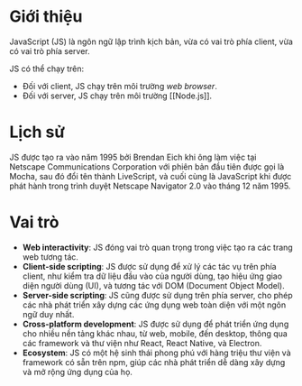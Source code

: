 
# Giới thiệu

JavaScript (JS) là ngôn ngữ lập trình kịch bản, vừa có vai trò phía client, vừa có vai trò phía server.

JS có thể chạy trên:
- Đối với client, JS chạy trên môi trường *web browser*.
- Đối với server, JS chạy trên môi trường [[Node.js]].

# Lịch sử

JS được tạo ra vào năm 1995 bởi Brendan Eich khi ông làm việc tại Netscape Communications Corporation với phiên bản đầu tiên được gọi là Mocha, sau đó đổi tên thành LiveScript, và cuối cùng là JavaScript khi được phát hành trong trình duyệt Netscape Navigator 2.0 vào tháng 12 năm 1995.

# Vai trò

- **Web interactivity**: JS đóng vai trò quan trọng trong việc tạo ra các trang web tương tác.
- **Client-side scripting**: JS được sử dụng để xử lý các tác vụ trên phía client, như kiểm tra dữ liệu đầu vào của người dùng, tạo hiệu ứng giao diện người dùng (UI), và tương tác với DOM (Document Object Model).
- **Server-side scripting**: JS cũng được sử dụng trên phía server, cho phép các nhà phát triển xây dựng các ứng dụng web toàn diện với một ngôn ngữ duy nhất.
- **Cross-platform development**: JS được sử dụng để phát triển ứng dụng cho nhiều nền tảng khác nhau, từ web, mobile, đến desktop, thông qua các framework và thư viện như React, React Native, và Electron.
- **Ecosystem**: JS có một hệ sinh thái phong phú với hàng triệu thư viện và framework có sẵn trên npm, giúp các nhà phát triển dễ dàng xây dựng và mở rộng ứng dụng của họ. 
